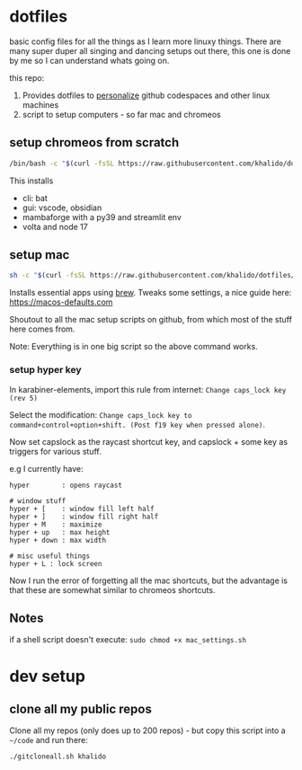 # dotfiles

basic config files for all the things as I learn more linuxy things. There are many super duper all singing and dancing setups out there, this one is done by me so I can understand whats going on.

this repo:

1. Provides dotfiles to [personalize](https://github.com/khalido/dotfiles.git) github codespaces and other linux machines
2. script to setup computers - so far mac and chromeos

## setup chromeos from scratch

```bash
/bin/bash -c "$(curl -fsSL https://raw.githubusercontent.com/khalido/dotfiles/master/setup_chromeos.sh)"
```

This installs 

- cli: bat 
- gui: vscode, obsidian
- mambaforge with a py39 and streamlit env
- volta and node 17

## setup mac

```bash
sh -c "$(curl -fsSL https://raw.githubusercontent.com/khalido/dotfiles/master/setup_mac.sh)"
```

Installs essential apps using [brew](https://brew.sh).
Tweaks some settings, a nice guide here: https://macos-defaults.com

Shoutout to all the mac setup scripts on github, from which most of the stuff here comes from.

Note: Everything is in one big script so the above command works.

### setup hyper key

In karabiner-elements, import this rule from internet: `Change caps_lock key (rev 5)`

Select the modification: `Change caps_lock key to command+control+option+shift. (Post f19 key when pressed alone)`.

Now set capslock as the raycast shortcut key, and capslock + some key as triggers for various stuff.

e.g I currently have:

```
hyper        : opens raycast

# window stuff
hyper + [    : window fill left half
hyper + ]    : window fill right half
hyper + M    : maximize
hyper + up   : max height
hyper + down : max width

# misc useful things
hyper + L : lock screen
```

Now I run the error of forgetting all the mac shortcuts, but the advantage is that these are somewhat similar to chromeos shortcuts.


## Notes

if a shell script doesn't execute: `sudo chmod +x mac_settings.sh`

# dev setup

## clone all my public repos

Clone all my repos (only does up to 200 repos) - but copy this script into a `~/code` and run there:

```bash
./gitcloneall.sh khalido
```
